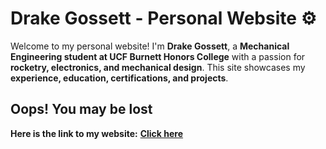 # Drake Gossett - Personal Website ⚙  

Welcome to my personal website! I'm **Drake Gossett**, a **Mechanical Engineering student at UCF Burnett Honors College** with a passion for **rocketry, electronics, and mechanical design**. This site showcases my **experience, education, certifications, and projects**.  

## **Oops! You may be lost**  
**Here is the link to my website:** [**Click here**](https://drakeg77.github.io/Drake-Gossett/)  
